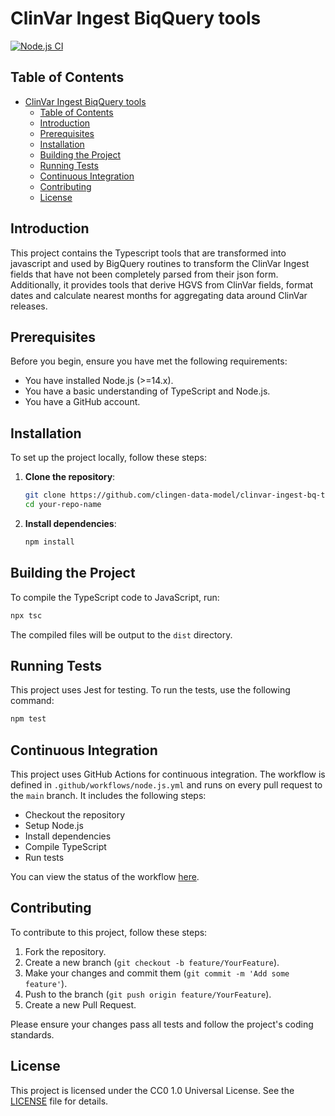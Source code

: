 # ClinVar Ingest BiqQuery tools

[![Node.js CI](https://github.com/clingen-data-model/clinvar-ingest-bq-tools/actions/workflows/node.js.yml/badge.svg)](https://github.com/clingen-data-model/clinvar-ingest-bq-tools/actions/workflows/node.js.yml)


## Table of Contents

- [ClinVar Ingest BiqQuery tools](#clinVar-ingest-biqquery-tools)
  - [Table of Contents](#table-of-contents)
  - [Introduction](#introduction)
  - [Prerequisites](#prerequisites)
  - [Installation](#installation)
  - [Building the Project](#building-the-project)
  - [Running Tests](#running-tests)
  - [Continuous Integration](#continuous-integration)
  - [Contributing](#contributing)
  - [License](#license)

## Introduction

This project contains the Typescript tools that are transformed into javascript and
used by BigQuery routines to transform the ClinVar Ingest fields that have not
been completely parsed from their json form.  Additionally, it provides tools that
derive HGVS from ClinVar fields, format dates and calculate nearest months for 
aggregating data around ClinVar releases.

## Prerequisites

Before you begin, ensure you have met the following requirements:

- You have installed Node.js (>=14.x).
- You have a basic understanding of TypeScript and Node.js.
- You have a GitHub account.

## Installation

To set up the project locally, follow these steps:

1. **Clone the repository**:
    ```sh
    git clone https://github.com/clingen-data-model/clinvar-ingest-bq-tools.git
    cd your-repo-name
    ```

2. **Install dependencies**:
    ```sh
    npm install
    ```

## Building the Project

To compile the TypeScript code to JavaScript, run:

```sh
npx tsc
```

The compiled files will be output to the `dist` directory.

## Running Tests

This project uses Jest for testing. To run the tests, use the following command:

```sh
npm test
```

## Continuous Integration

This project uses GitHub Actions for continuous integration. The workflow is defined in
`.github/workflows/node.js.yml` and runs on every pull request to the `main` branch.
It includes the following steps:

- Checkout the repository
- Setup Node.js
- Install dependencies
- Compile TypeScript
- Run tests

You can view the status of the workflow [here](https://github.com/clingen-data-model/clinvar-ingest-bq-tools/actions).

## Contributing

To contribute to this project, follow these steps:

1. Fork the repository.
2. Create a new branch (`git checkout -b feature/YourFeature`).
3. Make your changes and commit them (`git commit -m 'Add some feature'`).
4. Push to the branch (`git push origin feature/YourFeature`).
5. Create a new Pull Request.

Please ensure your changes pass all tests and follow the project's coding standards.

## License
This project is licensed under the CC0 1.0 Universal License. See the [LICENSE](./LICENSE) file for details.
